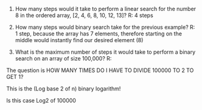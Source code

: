1. How many steps would it take to perform a linear search for the number
8 in the ordered array, [2, 4, 6, 8, 10, 12, 13]?
R: 4 steps


2. How many steps would binary search take for the previous example?
R: 1 step, because the array has 7 elements, therefore starting on the middle would instantly find our desired element (8)

3. What is the maximum number of steps it would take to perform a binary
search on an array of size 100,000?
R:

The question is HOW MANY TIMES DO I HAVE TO DIVIDE 100000 TO 2 TO GET 1?

This is the (Log base 2 of n) binary logarithm!

Is this case Log2 of 100000


